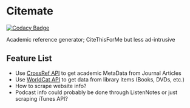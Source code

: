 # Citemate

[![Codacy Badge](https://api.codacy.com/project/badge/Grade/f0e99898f1084a1fb3abff9da15ec966)](https://app.codacy.com/app/honsaar/Citemate?utm_source=github.com&utm_medium=referral&utm_content=honsaar/Citemate&utm_campaign=Badge_Grade_Dashboard)

Academic reference generator; CiteThisForMe but less ad-intrusive

## Feature List
- Use [CrossRef API](https://github.com/CrossRef/rest-api-doc) to get academic MetaData from Journal Articles
- Use [WorldCat API](https://www.oclc.org/developer/develop/web-services/worldcat-search-api.en.html) to get data from library items (Books, DVDs, etc.)
- How to scrape website info?
- Podcast info could probably be done through ListenNotes or just scraping iTunes API?
